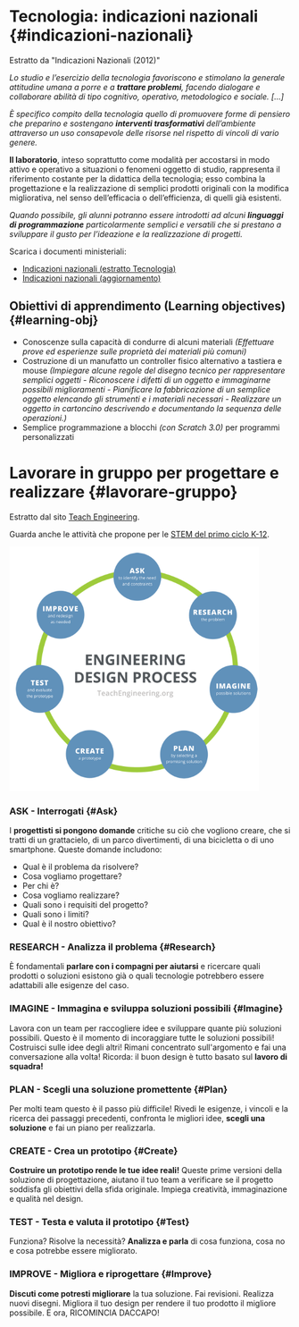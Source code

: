 # Tecnologia: indicazioni nazionali {#indicazioni-nazionali}

Estratto da "Indicazioni Nazionali (2012)"

*Lo studio e l’esercizio della tecnologia favoriscono e stimolano la generale attitudine umana a porre e a **trattare problemi**, facendo dialogare e collaborare abilità di tipo cognitivo, operativo, metodologico e sociale. [...]*

*È specifico compito della tecnologia quello di promuovere forme di pensiero che preparino e sostengano **interventi trasformativi** dell’ambiente attraverso un uso consapevole delle risorse nel rispetto di vincoli di vario genere.*

**Il laboratorio**, inteso soprattutto come modalità per accostarsi in modo attivo e operativo a situazioni o fenomeni oggetto di studio, rappresenta il riferimento costante per la didattica della tecnologia; esso combina la progettazione e la realizzazione di semplici prodotti originali con la modifica migliorativa, nel senso dell’efficacia o dell’efficienza, di quelli già esistenti.

*Quando possibile, gli alunni potranno essere introdotti ad alcuni **linguaggi di programmazione** particolarmente semplici e versatili che si prestano a sviluppare il gusto per l’ideazione e la realizzazione di progetti.*

Scarica i documenti ministeriali:

- <a href="indicazioni-nazionali-2012-tecnologia.pdf" target="_blank">Indicazioni nazionali (estratto Tecnologia)</a>
- <a href="indicazioni-nazionali-nuovi-scenari.pdf" target="_blank">Indicazioni nazionali (aggiornamento)</a>

## Obiettivi di apprendimento (Learning objectives) {#learning-obj}

- Conoscenze sulla capacità di condurre di alcuni materiali *(Effettuare prove ed esperienze sulle proprietà dei materiali più comuni)*
- Costruzione di un manufatto un controller fisico alternativo a tastiera e mouse *(Impiegare alcune regole del disegno tecnico per rappresentare semplici oggetti - Riconoscere i difetti di un oggetto e immaginarne possibili miglioramenti - Pianificare la fabbricazione di un semplice oggetto elencando gli strumenti e i materiali necessari - Realizzare un oggetto in cartoncino descrivendo e documentando la sequenza delle operazioni.)*
- Semplice programmazione a blocchi *(con Scratch 3.0)* per programmi personalizzati

# Lavorare in gruppo per progettare e realizzare {#lavorare-gruppo}

Estratto dal sito [Teach Engineering](https://www.teachengineering.org/populartopics/designprocess#edpAsk).

Guarda anche le attività che propone per le [STEM del primo ciclo K-12](https://www.teachengineering.org/curriculum/browse?EngineeringCategory=Full%20design).

[![teach-eng](teach-eng.png)](https://www.teachengineering.org/populartopics/designprocess#edpAsk)

### ASK - Interrogati {#Ask}

I **progettisti si pongono domande** critiche su ciò che vogliono creare, che si tratti di un grattacielo, di un parco divertimenti, di una bicicletta o di uno smartphone.
Queste domande includono:

- Qual è il problema da risolvere?
- Cosa vogliamo progettare?
- Per chi è?
- Cosa vogliamo realizzare?
- Quali sono i requisiti del progetto?
- Quali sono i limiti?
- Qual è il nostro obiettivo?

### RESEARCH - Analizza il problema {#Research}

È fondamentali **parlare con i compagni per aiutarsi** e ricercare quali prodotti o soluzioni esistono già o quali tecnologie potrebbero essere adattabili alle esigenze del caso.

### IMAGINE - Immagina e sviluppa soluzioni possibili {#Imagine}

Lavora con un team per raccogliere idee e sviluppare quante più soluzioni possibili. Questo è il momento di incoraggiare tutte le soluzioni possibili! Costruisci sulle idee degli altri! Rimani concentrato sull'argomento e fai una conversazione alla volta! Ricorda: il buon design è tutto basato sul **lavoro di squadra!**

### PLAN - Scegli una soluzione promettente {#Plan}

Per molti team questo è il passo più difficile! Rivedi le esigenze, i vincoli e la ricerca dei passaggi precedenti, confronta le migliori idee, **scegli una soluzione** e fai un piano per realizzarla.

### CREATE - Crea un prototipo {#Create}

**Costruire un prototipo rende le tue idee reali!** Queste prime versioni della soluzione di progettazione, aiutano il tuo team a verificare se il progetto soddisfa gli obiettivi della sfida originale. Impiega creatività, immaginazione e qualità nel design.

### TEST - Testa e valuta il prototipo {#Test}

Funziona? Risolve la necessità? **Analizza e parla** di cosa funziona, cosa no e cosa potrebbe essere migliorato.

### IMPROVE - Migliora e riprogettare {#Improve}

**Discuti come potresti migliorare** la tua soluzione. Fai revisioni. Realizza nuovi disegni. Migliora il tuo design per rendere il tuo prodotto il migliore possibile. E ora, RICOMINCIA DACCAPO!